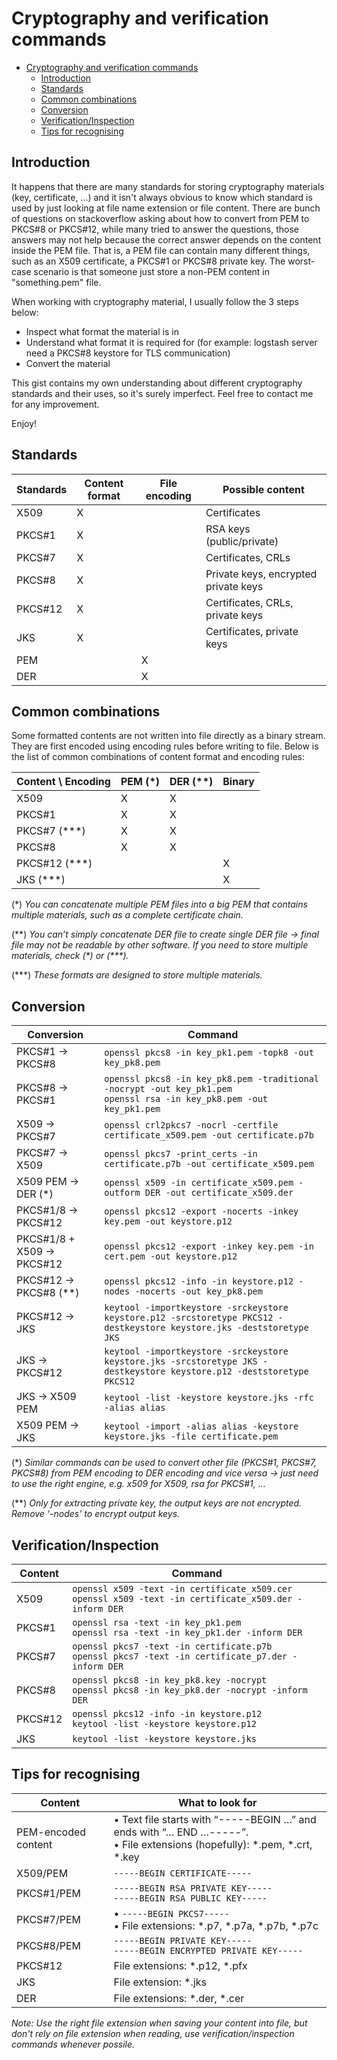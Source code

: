 # Cryptography and verification commands

- [Cryptography and verification commands](#cryptography-and-verification-commands)
  - [Introduction](#introduction)
  - [Standards](#standards)
  - [Common combinations](#common-combinations)
  - [Conversion](#conversion)
  - [Verification/Inspection](#verificationinspection)
  - [Tips for recognising](#tips-for-recognising)

## Introduction

It happens that there are many standards for storing cryptography materials (key, certificate, ...) and it isn't always obvious to know which standard is used by just looking at file name extension or file content. There are bunch of questions on stackoverflow asking about how to convert from PEM to PKCS#8 or PKCS#12, while many tried to answer the questions, those answers may not help because the correct answer depends on the content inside the PEM file. That is, a PEM file can contain many different things, such as an X509 certificate, a PKCS#1 or PKCS#8 private key. The worst-case scenario is that someone just store a non-PEM content in "something.pem" file.

When working with cryptography material, I usually follow the 3 steps below:

- Inspect what format the material is in
- Understand what format it is required for (for example: logstash server need a PKCS#8 keystore for TLS communication)
- Convert the material

This gist contains my own understanding about different cryptography standards and their uses, so it's surely imperfect. Feel free to contact me for any improvement.

Enjoy!

## Standards

| Standards | Content format |File encoding | Possible content
| --------- | -------------- | ------------ | --------------- |
| X509 | X | | Certificates |
| PKCS#1 | X | | RSA keys (public/private) |
| PKCS#7 | X | | Certificates, CRLs |
| PKCS#8 | X | | Private keys, encrypted private keys |
| PKCS#12 | X | | Certificates, CRLs, private keys |
| JKS | X | | Certificates, private keys |
| PEM | | X | |
| DER | | X | |

## Common combinations

Some formatted contents are not written into file directly as a binary stream. They are first encoded using encoding rules before writing to file. Below is the list of common combinations of content format and encoding rules:

| Content \ Encoding | PEM (\*) | DER (\*\*) | Binary |
| ------------------ | -------- | ---------- | ------ |
| X509 | X | X | |
| PKCS#1 | X | X | |
| PKCS#7 (\*\*\*) | X | X | |
| PKCS#8 | X | X | |
| PKCS#12 (\*\*\*) | | | X |
| JKS (\*\*\*) | | | X |

(\*) *You can concatenate multiple PEM files into a big PEM that contains multiple materials, such as a complete certificate chain.*

(\*\*) *You can’t simply concatenate DER file to create single DER file → final file may not be readable by other software. If you need to store multiple materials, check (\*) or (\*\*\*).*

(\*\*\*) *These formats are designed to store multiple materials.*

## Conversion

| Conversion | Command |
| ---------- | ------- |
| PKCS#1 → PKCS#8 | `openssl pkcs8 -in key_pk1.pem -topk8 -out key_pk8.pem` |
| PKCS#8 → PKCS#1 | `openssl pkcs8 -in key_pk8.pem -traditional -nocrypt -out key_pk1.pem` <br> `openssl rsa -in key_pk8.pem -out key_pk1.pem` |
| X509 → PKCS#7 | `openssl crl2pkcs7 -nocrl -certfile certificate_x509.pem -out certificate.p7b` |
| PKCS#7 → X509 | `openssl pkcs7 -print_certs -in certificate.p7b -out certificate_x509.pem` |
| X509 PEM → DER (\*) | `openssl x509 -in certificate_x509.pem -outform DER -out certificate_x509.der` |
| PKCS#1/8 → PKCS#12 | `openssl pkcs12 -export -nocerts -inkey key.pem -out keystore.p12` |
| PKCS#1/8 + X509 → PKCS#12 | `openssl pkcs12 -export -inkey key.pem -in cert.pem -out keystore.p12` |
| PKCS#12 → PKCS#8 (\*\*) | `openssl pkcs12 -info -in keystore.p12 -nodes -nocerts -out key_pk8.pem` |
| PKCS#12 → JKS | `keytool -importkeystore -srckeystore keystore.p12 -srcstoretype PKCS12 -destkeystore keystore.jks -deststoretype JKS` |
| JKS → PKCS#12 | `keytool -importkeystore -srckeystore keystore.jks -srcstoretype JKS -destkeystore keystore.p12 -deststoretype PKCS12` |
| JKS → X509 PEM | `keytool -list -keystore keystore.jks -rfc -alias alias` |
| X509 PEM → JKS | `keytool -import -alias alias -keystore keystore.jks -file certificate.pem` |

(\*) *Similar commands can be used to convert other file (PKCS#1, PKCS#7, PKCS#8) from PEM encoding to DER encoding and vice versa → just need to use the right engine, e.g. x509 for X509, rsa for PKCS#1, …*

(\*\*) *Only for extracting private key, the output keys are not encrypted. Remove ‘-nodes’ to encrypt output keys.*

## Verification/Inspection

| Content | Command |
| ------- | ------- |
| X509 | `openssl x509 -text -in certificate_x509.cer` <br> `openssl x509 -text -in certificate_x509.der -inform DER` |
| PKCS#1 | `openssl rsa -text -in key_pk1.pem` <br> `openssl rsa -text -in key_pk1.der -inform DER` |
| PKCS#7 | `openssl pkcs7 -text -in certificate.p7b` <br> `openssl pkcs7 -text -in certificate_p7.der -inform DER` |
| PKCS#8 | `openssl pkcs8 -in key_pk8.key -nocrypt` <br> `openssl pkcs8 -in key_pk8.der -nocrypt -inform DER` |
| PKCS#12 | `openssl pkcs12 -info -in keystore.p12` <br> `keytool -list -keystore keystore.p12` |
| JKS | `keytool -list -keystore keystore.jks` |

## Tips for recognising

| Content | What to look for |
| ------- | ---------------- |
| PEM-encoded content | • Text file starts with “-----BEGIN …” and ends with “… END …-----”. <br> • File extensions (hopefully): \*.pem, \*.crt, \*.key |
| X509/PEM | `-----BEGIN CERTIFICATE-----` |
| PKCS#1/PEM | `-----BEGIN RSA PRIVATE KEY-----` <br> `-----BEGIN RSA PUBLIC KEY-----` |
| PKCS#7/PEM | • `-----BEGIN PKCS7-----` <br> • File extensions: \*.p7, \*.p7a, \*.p7b, \*.p7c |
| PKCS#8/PEM | `-----BEGIN PRIVATE KEY-----` <br> `-----BEGIN ENCRYPTED PRIVATE KEY-----` |
| PKCS#12 | File extensions: \*.p12, \*.pfx |
| JKS | File extension: \*.jks |
| DER | File extensions: \*.der, \*.cer |

*Note: Use the right file extension when saving your content into file, but don't rely on file extension when reading, use verification/inspection commands whenever possile.*